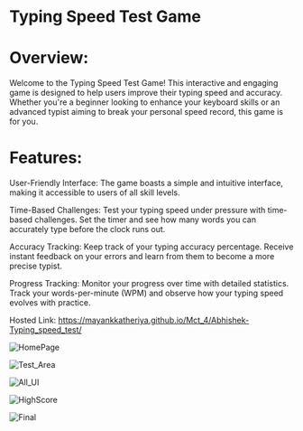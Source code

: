 # Typing Speed Test Game<br>
# Overview:<br>
Welcome to the Typing Speed Test Game! This interactive and engaging game is designed to help users improve their typing speed and accuracy. Whether you're a beginner looking to enhance your keyboard skills or an advanced typist aiming to break your personal speed record, this game is for you.<br>


# Features:<br>
User-Friendly Interface: The game boasts a simple and intuitive interface, making it accessible to users of all skill levels.<br>

Time-Based Challenges: Test your typing speed under pressure with time-based challenges. Set the timer and see how many words you can accurately type before the clock runs out.

Accuracy Tracking: Keep track of your typing accuracy percentage. Receive instant feedback on your errors and learn from them to become a more precise typist.

Progress Tracking: Monitor your progress over time with detailed statistics. Track your words-per-minute (WPM) and observe how your typing speed evolves with practice.<br>



Hosted Link: https://mayankkatheriya.github.io/Mct_4/Abhishek-Typing_speed_test/

![HomePage](https://github.com/Mayankkatheriya/Mct_4/assets/118967913/1793da87-71bd-4549-9f46-88bce2a80494)

![Test_Area](https://github.com/Mayankkatheriya/Mct_4/assets/118967913/54f06cd0-b90c-42af-8cbb-beaa886d3d1d)

![All_UI](https://github.com/Mayankkatheriya/Mct_4/assets/118967913/5a4c3a8b-4d21-420a-ae4e-0066392a9861)

![HighScore](https://github.com/Mayankkatheriya/Mct_4/assets/118967913/4fa832e6-bd1e-46ad-9235-0609eccfd91f)

![Final](https://github.com/Mayankkatheriya/Mct_4/assets/118967913/fb03fbe7-6f00-4d24-9f09-6dbe169866c2)
